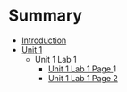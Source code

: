 # Summary

* [Introduction](README.md)
* [Unit 1](unit-1.md)
  * Unit 1 Lab 1
    * [Unit 1 Lab 1 Page ](chapter1/unit-1-lab-1-page-1.md)1
    * [Unit 1 Lab 1 Page 2](chapter1/unit-1-lab-1-page-2.md)





